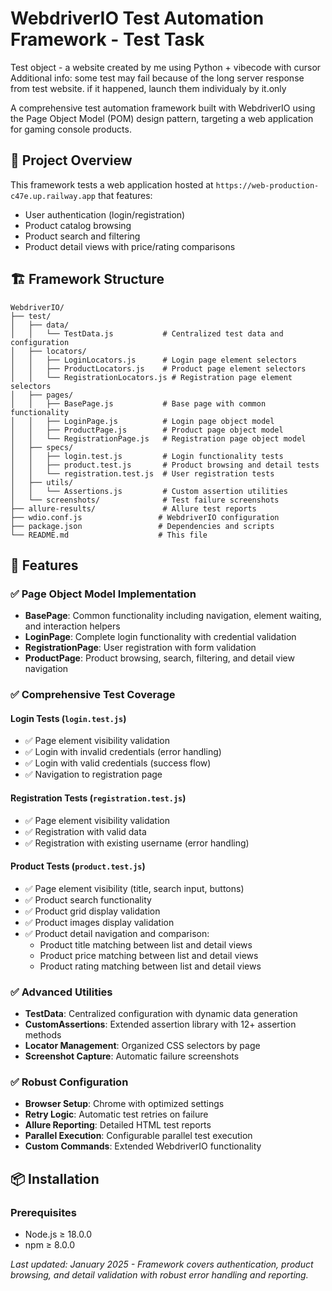 # WebdriverIO Test Automation Framework - Test Task
Test object - a website created by me using Python + vibecode with cursor
Additional info: some test may fail because of the long server response from test website.
                if it happened, launch them individualy by it.only

A comprehensive test automation framework built with WebdriverIO using the Page Object Model (POM) design pattern, targeting a web application for gaming console products.

## 🎯 Project Overview

This framework tests a web application hosted at `https://web-production-c47e.up.railway.app` that features:
- User authentication (login/registration)
- Product catalog browsing
- Product search and filtering
- Product detail views with price/rating comparisons

## 🏗️ Framework Structure

```
WebdriverIO/
├── test/
│   ├── data/
│   │   └── TestData.js           # Centralized test data and configuration
│   ├── locators/
│   │   ├── LoginLocators.js      # Login page element selectors
│   │   ├── ProductLocators.js    # Product page element selectors
│   │   └── RegistrationLocators.js # Registration page element selectors
│   ├── pages/
│   │   ├── BasePage.js           # Base page with common functionality
│   │   ├── LoginPage.js          # Login page object model
│   │   ├── ProductPage.js        # Product page object model
│   │   └── RegistrationPage.js   # Registration page object model
│   ├── specs/
│   │   ├── login.test.js         # Login functionality tests
│   │   ├── product.test.js       # Product browsing and detail tests
│   │   └── registration.test.js  # User registration tests
│   ├── utils/
│   │   └── Assertions.js         # Custom assertion utilities
│   └── screenshots/              # Test failure screenshots
├── allure-results/               # Allure test reports
├── wdio.conf.js                 # WebdriverIO configuration
├── package.json                 # Dependencies and scripts
└── README.md                    # This file
```

## 🚀 Features

### ✅ Page Object Model Implementation
- **BasePage**: Common functionality including navigation, element waiting, and interaction helpers
- **LoginPage**: Complete login functionality with credential validation
- **RegistrationPage**: User registration with form validation
- **ProductPage**: Product browsing, search, filtering, and detail view navigation

### ✅ Comprehensive Test Coverage

#### Login Tests (`login.test.js`)
- ✅ Page element visibility validation
- ✅ Login with invalid credentials (error handling)
- ✅ Login with valid credentials (success flow)
- ✅ Navigation to registration page

#### Registration Tests (`registration.test.js`)
- ✅ Page element visibility validation
- ✅ Registration with valid data
- ✅ Registration with existing username (error handling)

#### Product Tests (`product.test.js`)
- ✅ Page element visibility (title, search input, buttons)
- ✅ Product search functionality
- ✅ Product grid display validation
- ✅ Product images display validation
- ✅ Product detail navigation and comparison:
  - Product title matching between list and detail views
  - Product price matching between list and detail views
  - Product rating matching between list and detail views

### ✅ Advanced Utilities
- **TestData**: Centralized configuration with dynamic data generation
- **CustomAssertions**: Extended assertion library with 12+ assertion methods
- **Locator Management**: Organized CSS selectors by page
- **Screenshot Capture**: Automatic failure screenshots

### ✅ Robust Configuration
- **Browser Setup**: Chrome with optimized settings
- **Retry Logic**: Automatic test retries on failure
- **Allure Reporting**: Detailed HTML test reports
- **Parallel Execution**: Configurable parallel test execution
- **Custom Commands**: Extended WebdriverIO functionality

## 📦 Installation

### Prerequisites
- Node.js ≥ 18.0.0
- npm ≥ 8.0.0

*Last updated: January 2025 - Framework covers authentication, product browsing, and detail validation with robust error handling and reporting.*